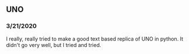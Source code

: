 ## UNO
### 3/21/2020

I really, really tried to make a good text based replica of UNO in python. It didn't go very well, but I tried and tried.